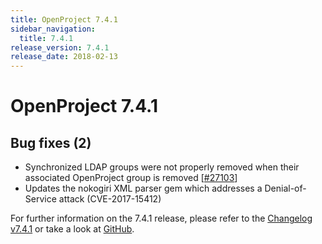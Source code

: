 ```yaml
---
title: OpenProject 7.4.1
sidebar_navigation:
  title: 7.4.1
release_version: 7.4.1
release_date: 2018-02-13
---
```


# OpenProject 7.4.1

## Bug fixes (2)

  - Synchronized LDAP groups were not properly removed when their
    associated OpenProject group is removed
    \[[#27103](https://community.openproject.org/wp/27103)\]
  - Updates the nokogiri XML parser gem which addresses a
    Denial-of-Service attack (CVE-2017-15412)

For further information on the 7.4.1 release, please refer to
the [Changelog v7.4.1](https://community.openproject.org/versions/855)
or take a look at
[GitHub](https://github.com/opf/openproject/tree/v7.4.1).


